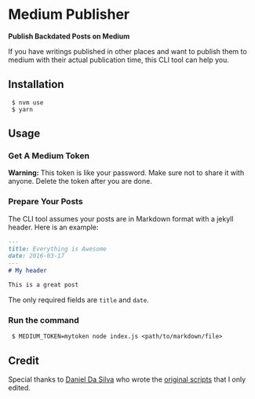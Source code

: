 # Medium Publisher
**Publish Backdated Posts on Medium**

If you have writings published in other places and want to publish them to medium with their actual publication time, this CLI tool can help you.

## Installation

     $ nvm use
     $ yarn

## Usage

### Get A Medium Token

**Warning:** This token is like your password. Make sure not to share it with anyone. Delete the token after you are done.

### Prepare Your Posts

The CLI tool assumes your posts are in Markdown format with a jekyll header. Here is an example:

```markdown
---
title: Everything is Awesome 
date: 2016-03-17
---
# My header

This is a great post
```
The only required fields are `title` and `date`.

### Run the command

     $ MEDIUM_TOKEN=mytoken node index.js <path/to/markdown/file>


## Credit

Special thanks to [Daniel Da Silva](https://github.com/danielfdsilva) who wrote the [original scripts](https://github.com/developmentseed/medium-migration) that I only edited. 